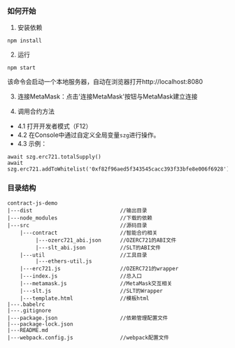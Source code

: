 ### 如何开始
1. 安装依赖
```shell script
npm install
```

2. 运行
```shell script
npm start
```
该命令会启动一个本地服务器，自动在浏览器打开http://localhost:8080

3. 连接MetaMask：点击'连接MetaMask'按钮与MetaMask建立连接

4. 调用合约方法
- 4.1 打开开发者模式（F12）
- 4.2 在Console中通过自定义全局变量`szg`进行操作。
- 4.3 示例：
```
await szg.erc721.totalSupply()
await szg.erc721.addToWhitelist('0xf82f96aed5f343545cacc393f33bfe8e006f6928')
```

### 目录结构
```
contract-js-demo
|---dist                            //输出目录
|---node_modules                    //下载的依赖
|---src                             //源码目录
    |---contract                    //智能合约相关
         |---ozerc721_abi.json      //OZERC721的ABI文件
         |---slt_abi.json           //SLT的ABI文件
    |---util                        //工具目录
         |---ethers-util.js
    |---erc721.js                   //OZERC721的wrapper
    |---index.js                    //总入口
    |---metamask.js                 //MetaMask交互相关
    |---slt.js                      //SLT的Wrapper
    |---template.html               //模板html
|---.babelrc                        
|---.gitignore
|---package.json                    //依赖管理配置文件
|---package-lock.json
|---README.md           
|---webpack.config.js               //webpack配置文件
```